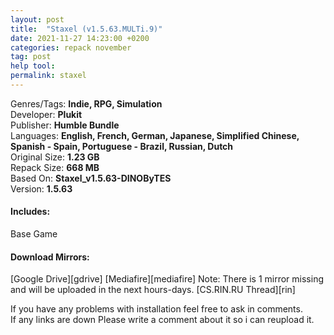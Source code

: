 ```yaml
---
layout: post
title:  "Staxel (v1.5.63.MULTi.9)"
date: 2021-11-27 14:23:00 +0200
categories: repack november
tag: post
help tool:                                                                                               |
permalink: staxel
---
```

Genres/Tags: **Indie, RPG, Simulation**                                                                                      
Developer: **Plukit**                                                                            
Publisher: **Humble Bundle**                                                                             
Languages: **English, French, German, Japanese, Simplified Chinese, Spanish - Spain, Portuguese - Brazil, Russian, Dutch**                    
Original Size: **1.23 GB**                                                                           
Repack Size: **668 MB**                                                                                          
Based On: **Staxel_v1.5.63-DINOByTES**                                                                                 
Version: **1.5.63**                                                                

<h4><b>Includes:</b></h4> 
Base Game

<h4><b>Download Mirrors:</b></h4>                                                                              
[Google Drive][gdrive]                                                                                 
[Mediafire][mediafire]                                                                                   
<!--[Onedrive][one]-->                                                                                
Note: There is 1 mirror missing and will be uploaded in the next hours-days.
[CS.RIN.RU Thread][rin]

If you have any problems with installation feel free to ask in comments.                                  
If any links are down Please write a comment about it so i can reupload it.


[rin]: https://cs.rin.ru/forum/viewtopic.php?f=10&t=78376
[mediafire]: https://www.mediafire.com/file/mhz31b9ecxrfhl7/Staxel.Repack-Comrade.Medic.rar/file
[one]:. 
[gdrive]: https://drive.google.com/file/d/1kadTHUHRyB5cEE8J4kRxbSEd23xU7Ocg/view?usp=sharing